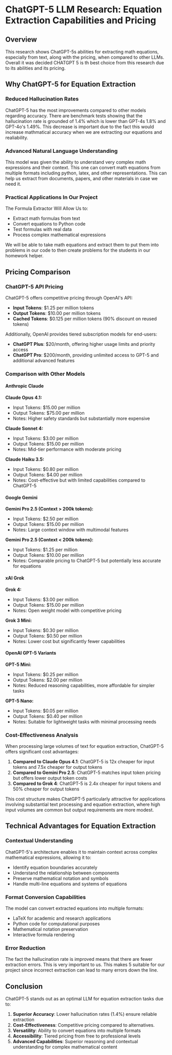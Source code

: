 # ChatGPT-5 LLM Research: Equation Extraction Capabilities and Pricing

## Overview

This research shows ChatGPT-5s abilities for extracting math equations,
especially from text, along with the pricing, when compared to
other LLMs. Overall it was decided CHATGPT 5 is th best choice
from this research due to its abilities and its pricing.

## Why ChatGPT-5 for Equation Extraction

### Reduced Hallucination Rates

ChatGPT-5 has the most improvements compared to other models
regarding accuracy. There are benchmark tests showing that the
hallucination rate is grounded of 1.4% which is lower than GPT-4s
1.8% and GPT-4o's 1.49%. This decrease is important due to the fact
this would increase mathmatical accuracy when we are extracting our
equations and realiability.

### Advanced Natural Language Understanding

This model was given the ability to understand very complex
math expressions and their context. This one can convert math
equations from multiple formats including python, latex, and
other representations. This can help us extract from documents,
papers, and other materials in case we need it.

### Practical Applications In Our Project

The Formula Extractor Will Allow Us to:
- Extract math formulas from text
- Convert equations to Python code
- Test formulas with real data
- Process complex mathematical expressions

We will be able to take math equations and extract them to
put them into problems in our code to then create problems
for the students in our homework helper.

## Pricing Comparison

### ChatGPT-5 API Pricing

ChatGPT-5 offers competitive pricing through OpenAI's API:

- **Input Tokens**: $1.25 per million tokens
- **Output Tokens**: $10.00 per million tokens
- **Cached Tokens**: $0.125 per million tokens (90% discount on reused tokens)

Additionally, OpenAI provides tiered subscription models for end-users:

- **ChatGPT Plus**: $20/month, offering higher usage limits and priority access
- **ChatGPT Pro**: $200/month, providing unlimited access to GPT-5 and additional advanced features

### Comparison with Other Models

#### Anthropic Claude

**Claude Opus 4.1:**
- Input Tokens: $15.00 per million
- Output Tokens: $75.00 per million
- Notes: Higher safety standards but substantially more expensive

**Claude Sonnet 4:**
- Input Tokens: $3.00 per million
- Output Tokens: $15.00 per million
- Notes: Mid-tier performance with moderate pricing

**Claude Haiku 3.5:**
- Input Tokens: $0.80 per million
- Output Tokens: $4.00 per million
- Notes: Cost-effective but with limited capabilities compared to ChatGPT-5

#### Google Gemini

**Gemini Pro 2.5 (Context > 200k tokens):**
- Input Tokens: $2.50 per million
- Output Tokens: $15.00 per million
- Notes: Large context window with multimodal features

**Gemini Pro 2.5 (Context < 200k tokens):**
- Input Tokens: $1.25 per million
- Output Tokens: $10.00 per million
- Notes: Comparable pricing to ChatGPT-5 but potentially less accurate for equations

#### xAI Grok

**Grok 4:**
- Input Tokens: $3.00 per million
- Output Tokens: $15.00 per million
- Notes: Open weight model with competitive pricing

**Grok 3 Mini:**
- Input Tokens: $0.30 per million
- Output Tokens: $0.50 per million
- Notes: Lower cost but significantly fewer capabilities

#### OpenAI GPT-5 Variants

**GPT-5 Mini:**
- Input Tokens: $0.25 per million
- Output Tokens: $2.00 per million
- Notes: Reduced reasoning capabilities, more affordable for simpler tasks

**GPT-5 Nano:**
- Input Tokens: $0.05 per million
- Output Tokens: $0.40 per million
- Notes: Suitable for lightweight tasks with minimal processing needs

### Cost-Effectiveness Analysis

When processing large volumes of text for equation extraction, ChatGPT-5 offers significant cost advantages:

1. **Compared to Claude Opus 4.1**: ChatGPT-5 is 12x cheaper for input tokens and 7.5x cheaper for output tokens
2. **Compared to Gemini Pro 2.5**: ChatGPT-5 matches input token pricing but offers lower output token costs
3. **Compared to Grok 4**: ChatGPT-5 is 2.4x cheaper for input tokens and 50% cheaper for output tokens

This cost structure makes ChatGPT-5 particularly attractive for applications involving substantial text processing and equation extraction, where high input volumes are common but output requirements are more modest.

## Technical Advantages for Equation Extraction

### Contextual Understanding

ChatGPT-5's architecture enables it to maintain context across complex mathematical expressions, allowing it to:
- Identify equation boundaries accurately
- Understand the relationship between components
- Preserve mathematical notation and symbols
- Handle multi-line equations and systems of equations

### Format Conversion Capabilities

The model can convert extracted equations into multiple formats:
- LaTeX for academic and research applications
- Python code for computational purposes
- Mathematical notation preservation
- Interactive formula rendering

### Error Reduction

The fact the hallucination rate is improved means that there
are fewer extraction errors. This is very important to us.
This makes 5 suitable for our project since incorrect extraction
can lead to many errors down the line.


## Conclusion

ChatGPT-5 stands out as an optimal LLM for equation extraction tasks due to:

1. **Superior Accuracy**: Lower hallucination rates (1.4%) ensure reliable extraction
2. **Cost-Effectiveness**: Competitive pricing compared to alternatives.
3. **Versatility**: Ability to convert equations into multiple formats
4. **Accessibility**: Tiered pricing from free to professional levels
5. **Advanced Capabilities**: Superior reasoning and contextual understanding for complex mathematical content

